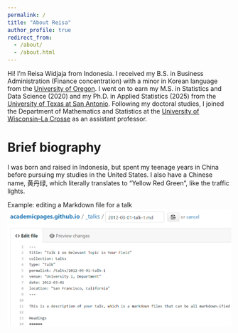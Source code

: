 ```yaml
---
permalink: /
title: "About Reisa"
author_profile: true
redirect_from: 
  - /about/
  - /about.html
---
```


Hi! I’m Reisa Widjaja from Indonesia. I received my B.S. in Business Administration (Finance concentration) with a minor in Korean language from the [University of Oregon](https://www.uoregon.edu/). I went on to earn my M.S. in Statistics and Data Science (2020) and my Ph.D. in Applied Statistics (2025) from the [University of Texas at San Antonio](https://www.utsa.edu/). Following my doctoral studies, I joined the Department of Mathematics and Statistics at the [University of Wisconsin–La Crosse](https://www.uwlax.edu/) as an assistant professor.

Brief biography
======

I was born and raised in Indonesia, but spent my teenage years in China before pursuing my studies in the United States. I also have a Chinese name, 黄丹绿, which literally translates to “Yellow Red Green”, like the traffic lights.  




Example: editing a Markdown file for a talk
![Editing a Markdown file for a talk](/images/editing-talk.png)
